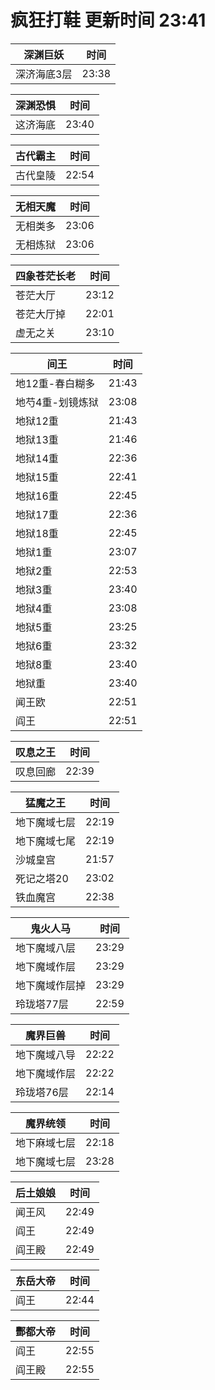# 疯狂打鞋 更新时间 23:41

| 深渊巨妖   | 时间    |
|--------|-------|
| 深济海底3层 | 23:38 |

| 深渊恐惧   | 时间    |
|--------|-------|
| 这济海底 | 23:40 |

| 古代霸主   | 时间    |
|--------|-------|
| 古代皇陵 | 22:54 |

| 无相天魔   | 时间    |
|--------|-------|
| 无相类多 | 23:06 |
| 无相炼狱 | 23:06 |

| 四象苍茫长老   | 时间    |
|--------|-------|
| 苍茫大厅 | 23:12 |
| 苍茫大厅掉 | 22:01 |
| 虚无之关 | 23:10 |

| 间王   | 时间    |
|--------|-------|
| 地12重-春白糊多 | 21:43 |
| 地芍4重-划镜炼狱 | 23:08 |
| 地狱12重 | 21:43 |
| 地狱13重 | 21:46 |
| 地狱14重 | 22:36 |
| 地狱15重 | 22:41 |
| 地狱16重 | 22:45 |
| 地狱17重 | 22:36 |
| 地狱18重 | 22:45 |
| 地狱1重 | 23:07 |
| 地狱2重 | 22:53 |
| 地狱3重 | 23:40 |
| 地狱4重 | 23:08 |
| 地狱5重 | 23:25 |
| 地狱6重 | 23:32 |
| 地狱8重 | 23:40 |
| 地狱重 | 23:40 |
| 闻王欧 | 22:51 |
| 阎王 | 22:51 |

| 叹息之王   | 时间    |
|--------|-------|
| 叹息回廊 | 22:39 |

| 猛魔之王   | 时间    |
|--------|-------|
| 地下魔域七层 | 22:19 |
| 地下魔域七尾 | 22:19 |
| 沙城皇宫 | 21:57 |
| 死记之塔20 | 23:02 |
| 铁血魔宫 | 22:38 |

| 鬼火人马   | 时间    |
|--------|-------|
| 地下魔域八层 | 23:29 |
| 地下魔域作层 | 23:29 |
| 地下魔域作层掉 | 23:29 |
| 玲珑塔77层 | 22:59 |

| 魔界巨兽   | 时间    |
|--------|-------|
| 地下魔域八导 | 22:22 |
| 地下魔域作层 | 22:22 |
| 玲珑塔76层 | 22:14 |

| 魔界统领   | 时间    |
|--------|-------|
| 地下麻域七层 | 22:18 |
| 地下魔域七层 | 23:28 |

| 后土娘娘   | 时间    |
|--------|-------|
| 闻王风 | 22:49 |
| 阎王 | 22:49 |
| 阎王殿 | 22:49 |

| 东岳大帝   | 时间    |
|--------|-------|
| 阎王 | 22:44 |

| 酆都大帝   | 时间    |
|--------|-------|
| 阎王 | 22:55 |
| 阎王殿 | 22:55 |